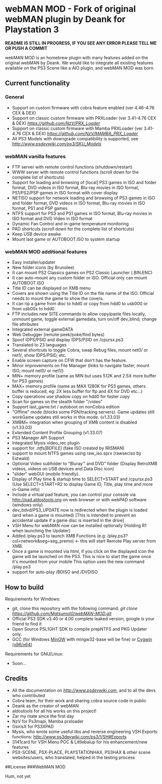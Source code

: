 # webMAN MOD - Fork of original webMAN plugin by Deank for Playstation 3

__README IS STILL IN PROGRESS, IF YOU SEE ANY ERROR PLEASE TELL ME OR PUSH A COMMIT__

webMAN MOD is an homebrew plugin with many features added on the original webMAN by Deank.
We would like to integrate all existing features available on the PS3 Scene like a AIO plugin, and webMAN MOD was born.

## Current functionality
### General
- Support on custom firmware with cobra feature enabled (ver 4.46-4.76 CEX & DEX)
- Support on classic custom firmware with PRXLoader (ver 3.41-4.76 CEX & DEX) *https://github.com/NzV/PRX_Loader*
- Support on classic custom firmware with Mamba PRXLoader (ver 3.41-4.76 CEX & DEX) *https://github.com/NzV/MAMBA_PRX_Loader*
- All PS3 Models with downgrade compatibility is supported, see *http://www.psdevwiki.com/ps3/SKU_Models*

### webMAN vanilla features
- FTP server with remote control functions (shutdown/restart)
- WWW server with remote control functions (scroll down for the complete list of shortcuts)
- Support for loading and browsing of [local] PS3 games in ISO and folder format, DVD videos in ISO format, Blu-ray movies in ISO format, PS1/PS2/PSP games in ISO format with cover display
- NETISO support for network loading and browsing of PS3 games in ISO and folder format, DVD videos in ISO format, Blu-ray movies in ISO format, PS1 and PSP games
- NTFS support for PS3 and PS1 games in ISO format, Blu-ray movies in ISO format and DVD Video in ISO format
- Dynamic Fan Control and in-game temperature monitoring
- PAD shortcuts (scroll down for the complete list of shortcuts)
- Keep USB device awake
- Mount last game or AUTOBOOT.ISO to system startup

### webMAN MOD additional features
- Easy installer/updater
- New folder icons (by Brunolee)
- It can mount PS2 Classics games on PS2 Classic Launcher (.BIN.ENC)
- It can auto-mount any custom folder or ISO. Official only can mount AUTOBOOT.ISO
- Title ID can be displayed on XMB menu
- Covers are shown using the Title ID on the file name of the ISO. Official needs to mount the game to show the covers.
- It can rip a game from disc to hdd0 or copy from hdd0 to usb000 or from usb00x to hdd0.
- FTP includes new SITE commands to allow copy/paste files locally, unmount game, toggle external gamedata, turn on/off dev_blind, change file attributes
- Integrated external gameDATA
- Web Debugger (remote peek/poke/find bytes)
- Spoof IDPS/PSID and display IDPS/PSID on /cpursx.ps3
- Translated to 23 languages
- Several shortcuts to toggle Cobra, swap Rebug files, mount net0/ or net1/, show IDPS/PSID, etc.
- Enable screen capture on CFW that don't has the feature.
- Minor improvements on File Manager (links to navigate faster, mount ISO, mount net0/ or net1/)
- MIN+ memory profile (same as MIN but uses 512K and 2.5X more buffer for PS3 games)
- MAX+ memory profile (same as MAX 1280K for PS3 games, others buffer is reduced, eg: 2X less buffer for ftp and 4X for DVD etc...)
- Copy operations use shadow copy on hdd0 for faster copy
- Scan for games on the stealth folder "/video"
- Support last_game.txt / autoboot on nonCobra edition
- "Offline" mode (blocks some PSN/tracking servers). Game updates still workGame updates still works in this mode. (v1.33.03)
- XMBM+ integration when grouping of XMB content is disabled (v1.33.03)
- Extended Content Profile Grouping (v1.33.07)
- PS3 Manager API Support
- Integrated Mysis video_rec plugin
- support for *.ntfs[BDFILE]* (fake ISO created by IRISMAN)
- support to mount NTFS games using raw_iso.sprx (rawseciso by Estwald)
- Optional Video subfolder to "Bluray™ and DVD" folder (Display RetroXMB videos, videos on USB devices and Data Disc icon)
- "slider" webGUI (mobile friendly).
- Display of Play time & startup time to SELECT+START and /cpursx.ps3 (Use SELECT+START+R2 to display Game ID, Title, play time and more in-Game info)
- Include a virtual pad feature, you can control your console via http://pad.aldostools.org on web browser or with webPAD software (windows only)
- dev_bdvd/PS3_UPDATE now is redirected when the plugin is loaded (and when a game is mounted) [This is intended to prevent an accidental update if a game disc is inserted in the drive]
- VSH Menu for webMAN now can be installed optionally (Holding R1 when launching the Updater)
- Added /play.ps3 to launch XMB Functions (e.g: /play.ps3?col=network&seg=seg_premo) <- this will start Remote Play server from XMB.
- Once a game is mounted via html, if you click on the displayed icon the game will be launched on the PS3. This is nice to start the game once it's mounted from your mobile This option uses the new command /play.ps3
- support for auto-play /BDISO and /DVDISO

## How to build
Requirements for Windows:
- git, clone this repository with the following command: *git clone https://github.com/Matsumot0/webMAN-MOD.git*
- Official PS3 SDK v3.40 or 4.00 complete leaked version, google is your friend to find it
- Open Source PSL1GHT SDK to compile prepNTFS and PKG Updater only.
- GCC (for Windows [MinGW](http://sourceforge.net/projects/mingw) with mingw32-base will be fine) or [Cygwin (x86/x64)](https://cygwin.com/install.html)

Requirements for GNU/Linux:
- Soon...

## Credits
- All the documentation on *http://www.psdevwiki.com*, and to all the devs who contributed
- Cobra team, for their work and sharing cobra source code in public
- Deank as the creator of webMAN
- aldostools for all his works on this project!
- Zar my mate since the first day
- NzV for Ps3mapi, Mamba prxloader
- OsirisX for PS3XPAD
- Mysis, who wrote some useful libs and reverse engineering VSH Exports functions: http://www.ps3devwiki.com/ps3/VSH#Exports
- 3141card for VSH Menu POC & Littlebalup for his enhancement/new features
- PSX-SCENE, PSX-PLACE, PLAYSTATIONHAX, PS3HAX & other scene websites/users, who translated, helped in the testing process


##License
###WebMAN MOD

Hum, not yet